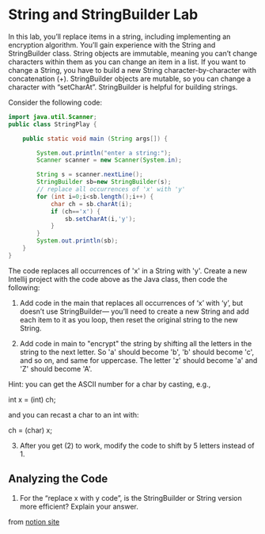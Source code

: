 # String and StringBuilder Lab

In this lab, you’ll replace items in a string, including implementing an encryption algorithm. You’ll gain experience with the String and StringBuilder class. String objects are immutable, meaning you can’t change characters within them as you can change an item in a list. If you want to change a String, you have to build a new String character-by-character with concatenation (+). StringBuilder objects are mutable, so you can change a character with “setCharAt”. StringBuilder is helpful for building strings.

Consider the following code:

```java
import java.util.Scanner;
public class StringPlay {

    public static void main (String args[]) {

        System.out.println("enter a string:");
        Scanner scanner = new Scanner(System.in);

        String s = scanner.nextLine();
        StringBuilder sb=new StringBuilder(s);
        // replace all occurrences of 'x' with 'y'
        for (int i=0;i<sb.length();i++) {
            char ch = sb.charAt(i);
            if (ch=='x') {
                sb.setCharAt(i,'y');
            }
        }
        System.out.println(sb);
    }
}
```

The code replaces all occurrences of 'x' in a String with 'y'. Create a new Intellij project with the code above as the Java class, then code the following:

1. Add code in the main that replaces all occurrences of ‘x’ with ‘y’, but doesn’t use StringBuilder— you’ll need to create a new String and add each item to it as you loop, then reset the original string to the new String.

2. Add code in main to "encrypt" the string by shifting all the letters in the string to the next letter. So 'a' should become 'b', 'b' should become 'c', and so on, and same for uppercase. The letter 'z' should become 'a' and 'Z' should become 'A'.

Hint: you can get the ASCII number for a char by casting, e.g.,

int x = (int) ch;

and you can recast a char to an int with:

ch = (char) x;

3. After you get (2) to work, modify the code to shift by 5 letters instead of 1.

## Analyzing the Code

1. For the “replace x with y code”, is the StringBuilder or String version more efficient? Explain your answer.


from [notion site](https://davidwolber.notion.site/String-and-StringBuilder-Lab-95e60ab7a0d741ac9e6736936f427314)